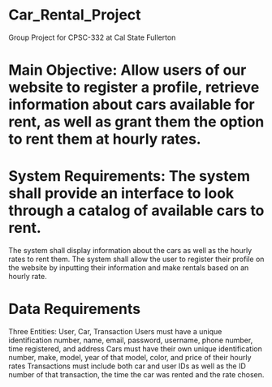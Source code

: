 # Car_Rental_Project
Group Project for CPSC-332 at Cal State Fullerton

# Main Objective: Allow users of our website to register a profile, retrieve information about cars available for rent, as well as grant them the option to rent them at hourly rates. 

# System Requirements: The system shall provide an interface to look through a catalog of available cars to rent. 
The system shall display information about the cars as well as the hourly rates to rent them. 
The system shall allow the user to register their profile on the website by inputting their information and make rentals based on an hourly rate.

# Data Requirements
Three Entities: User, Car, Transaction
Users must have a unique identification number, name, email, password, username, phone number, time registered, and address
Cars  must have their own unique identification number, make, model, year of that model, color, and price of their hourly rates
Transactions must include both car and user IDs as well as the ID number of that transaction, the time the car was rented and the rate chosen.


